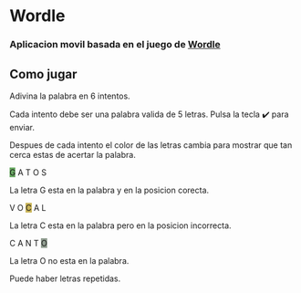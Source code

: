 # Wordle

### Aplicacion movil basada en el juego de [Wordle](https://wordle.danielfrg.com/)

## Como jugar

Adivina la palabra en 6 intentos.

Cada intento debe ser una palabra valida de 5 letras. Pulsa la tecla ✔️ para enviar.

Despues de cada intento el color de las letras cambia para mostrar que tan cerca estas de acertar la palabra.

<span style="background-color:#6aaa64">G</span>
<span>A</span>
<span>T</span>
<span>O</span>
<span>S</span>

La letra G esta en la palabra y en la posicion corecta.

<span>V</span>
<span>O</span>
<span style="background-color:#c9b458">C</span>
<span>A</span>
<span>L</span>

La letra C esta en la palabra pero en la posicion incorrecta.

<span>C</span>
<span>A</span>
<span>N</span>
<span>T</span>
<span style="background-color:#787c">O</span>

La letra O no esta en la palabra.

Puede haber letras repetidas.